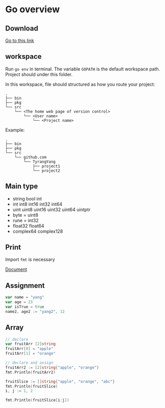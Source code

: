 # Go overview


## Download

[Go to this link](https://golang.org/dl/)

## workspace

Run `go env` in terminal. The variable `GOPATH` is the default workspace path. Project should under this folder.

In this workspace, file should structured as how you route your project:

```
.
├── bin
├── pkg
└── src
    └── <The home web page of version control>
        └── <User name>
            └── <Project name>
```

Example:

```
.
├── bin
├── pkg
└── src
    └── github.com
        └── TyrangYang
            ├── project1
            └── project2
```

## Main type

-   string bool int
-   int int8 int16 int32 int64
-   uint uint8 uint16 uint32 uint64 uintptr
-   byte = uint8
-   rune = int32
-   float32 float64
-   complex64 complex128

## Print

Import `fmt` is necessary

[Document](https://golang.org/pkg/fmt/)

## Assignment

```go
var name = "yang"
var age = 23
var isTrue = true
name2, age2 := "yang2", 12
```

## Array

```go
// declare
var fruitArr [2]string
fruitArr[0] = "apple"
fruitArr[1] = "orange"

// declare and assign
fruitArr2 := [2]string{"apple", "orange"}
fmt.Println(fruitArr2)

fruitSlice := []string{"apple", "orange", "abc"}
fmt.Println(fruitSlice)
i, j := 1, 2

fmt.Println(fruitSlice[i:j])

```

